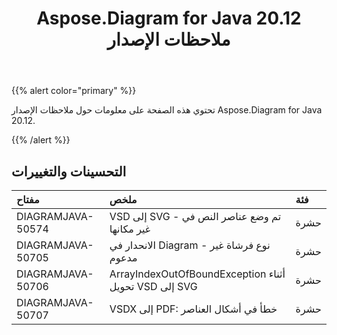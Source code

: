 ﻿---
title: Aspose.Diagram for Java 20.12 ملاحظات الإصدار
type: docs
weight: 8
url: /ar/java/aspose-diagram-for-java-20-12-release-notes/
---
{{% alert color="primary" %}}

تحتوي هذه الصفحة على معلومات حول ملاحظات الإصدار Aspose.Diagram for Java 20.12.

{{% /alert %}}
## **التحسينات والتغييرات**  ##

|**مفتاح**|**ملخص**|**فئة**|
|:- |:- |:- |
|DIAGRAMJAVA-50574|VSD إلى SVG - تم وضع عناصر النص في غير مكانها|حشرة|
|DIAGRAMJAVA-50705|الانحدار في Diagram - نوع فرشاة غير مدعوم|حشرة|
|DIAGRAMJAVA-50706|ArrayIndexOutOfBoundException أثناء تحويل VSD إلى SVG|حشرة|
|DIAGRAMJAVA-50707|VSDX إلى PDF: خطأ في أشكال العناصر|حشرة|

